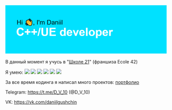 <img src ="/header.png">

В данный момент я учусь в "<a href = "https://21-school.ru">Школе 21</a>" (франшиза Ecole 42)

Я умею:
![](https://img.shields.io/badge/C++-OOP-9cf)
![](https://img.shields.io/badge/Git-General-9D9D9D)
![](https://img.shields.io/badge/English-Intermediate-FF2D00)
![](https://img.shields.io/badge/UE-C++-000000)
![](https://img.shields.io/badge/UE-Sound-000000)
![](https://img.shields.io/badge/UE-Materials-000000)


За все время кодинга я написал много проектов: <a href = "https://github.com/Divishka/school21_projects">портфолио</a>

<!--<a href="https://github.com/Divishka/school21_projects">
  <img align="center" style="margin:1rem 0.5rem" src="https://github-readme-stats.vercel.app/api/pin/?username=Divishka&repo=projects&title_color=ffffff&text_color=c9cacc&icon_color=4AB197&bg_color=1A2B34" />
</a>-->
Telegram: https://t.me/D_V_10 (@D_V_10)

VK: https://vk.com/daniilgushchin
